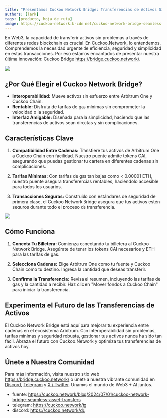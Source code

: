 ```yaml
---
title: "Presentamos Cuckoo Network Bridge: Transferencias de Activos Sin Fronteras Entre Cadenas"
authors: [lark]
tags: [producto, hoja de ruta]
image: https://cuckoo-network.b-cdn.net/cuckoo-network-bridge-seamless-asset-transfers.webp
---
```


En Web3, la capacidad de transferir activos sin problemas a través de diferentes redes blockchain es crucial. En Cuckoo.Network, lo entendemos. Comprendemos la necesidad urgente de eficiencia, seguridad y simplicidad en estas transacciones. Por eso estamos encantados de presentar nuestra última innovación: Cuckoo Bridge https://bridge.cuckoo.network/.

![](https://cuckoo-network.b-cdn.net/cuckoo-network-bridge-seamless-asset-transfers.webp)

## ¿Por Qué Elegir el Cuckoo Network Bridge?

- **Interoperabilidad:** Mueve activos sin esfuerzo entre Arbitrum One y Cuckoo Chain.
- **Rentable:** Disfruta de tarifas de gas mínimas sin comprometer la velocidad o la seguridad.
- **Interfaz Amigable:** Diseñada para la simplicidad, haciendo que las transferencias de activos sean directas y sin complicaciones.

## Características Clave

1. **Compatibilidad Entre Cadenas:** Transfiere tus activos de Arbitrum One a Cuckoo Chain con facilidad. Nuestro puente admite tokens CAI, asegurando que puedas gestionar tu cartera en diferentes cadenas sin complicaciones.

2. **Tarifas Mínimas:** Con tarifas de gas tan bajas como < 0.00001 ETH, nuestro puente asegura transferencias rentables, haciéndolo accesible para todos los usuarios.

3. **Transacciones Seguras:** Construido con estándares de seguridad de primera clase, el Cuckoo Network Bridge asegura que tus activos estén seguros durante todo el proceso de transferencia.

[![](https://cuckoo-network.b-cdn.net/cuckoo-bridge-screenshot.webp)](https://bridge.cuckoo.network/)

## Cómo Funciona

1. **Conecta Tu Billetera:** Comienza conectando tu billetera al Cuckoo Network Bridge. Asegúrate de tener los tokens CAI necesarios y ETH para las tarifas de gas.

2. **Selecciona Cadenas:** Elige Arbitrum One como tu fuente y Cuckoo Chain como tu destino. Ingresa la cantidad que deseas transferir.

3. **Confirma la Transferencia:** Revisa el resumen, incluyendo las tarifas de gas y la cantidad a recibir. Haz clic en "Mover fondos a Cuckoo Chain" para iniciar la transferencia.

## Experimenta el Futuro de las Transferencias de Activos

El Cuckoo Network Bridge está aquí para mejorar tu experiencia entre cadenas en el ecosistema Arbitrum. Con interoperabilidad sin problemas, tarifas mínimas y seguridad robusta, gestionar tus activos nunca ha sido tan fácil. Abraza el futuro con Cuckoo.Network y optimiza tus transferencias de activos hoy.

## Únete a Nuestra Comunidad

Para más información, visita nuestro sitio web https://bridge.cuckoo.network/ o únete a nuestra vibrante comunidad en [Discord](https://cuckoo.network/dc), [Telegram](https://cuckoo.network/tg) y [X / Twitter](https://cuckoo.network/x). Unamos el mundo de Web3 + AI juntos.

- fuente: https://cuckoo.network/blog/2024/07/01/cuckoo-network-bridge-seamless-asset-transfers
- telegram: https://cuckoo.network/tg
- discord: https://cuckoo.network/dc